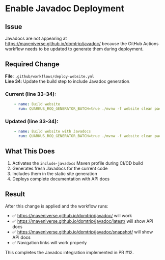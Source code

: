 # Enable Javadoc Deployment

## Issue
Javadocs are not appearing at https://maveniverse.github.io/domtrip/javadoc/ because the GitHub Actions workflow needs to be updated to generate them during deployment.

## Required Change

**File**: `.github/workflows/deploy-website.yml`  
**Line 34**: Update the build step to include Javadoc generation.

### Current (line 33-34):
```yaml
    - name: Build website
      run: QUARKUS_ROQ_GENERATOR_BATCH=true ./mvnw -f website clean package quarkus:run -DskipTests
```

### Updated (line 33-34):
```yaml
    - name: Build website with Javadocs
      run: QUARKUS_ROQ_GENERATOR_BATCH=true ./mvnw -f website clean package quarkus:run -DskipTests -Pinclude-javadocs -Dinclude.javadocs=true
```

## What This Does
1. Activates the `include-javadocs` Maven profile during CI/CD build
2. Generates fresh Javadocs for the current code
3. Includes them in the static site generation
4. Deploys complete documentation with API docs

## Result
After this change is applied and the workflow runs:
- ✅ https://maveniverse.github.io/domtrip/javadoc/ will work
- ✅ https://maveniverse.github.io/domtrip/javadoc/latest/ will show API docs
- ✅ https://maveniverse.github.io/domtrip/javadoc/snapshot/ will show API docs
- ✅ Navigation links will work properly

This completes the Javadoc integration implemented in PR #12.
